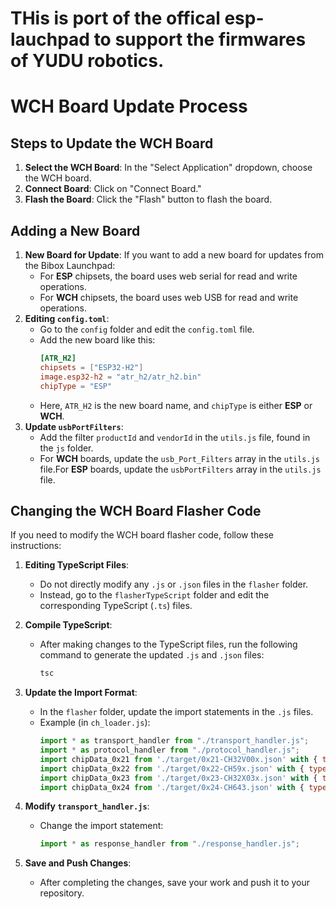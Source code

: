 # THis is port of the offical esp-lauchpad to support the firmwares of YUDU robotics.

# WCH Board Update Process

## Steps to Update the WCH Board

1. **Select the WCH Board**: In the "Select Application" dropdown, choose the WCH board.
2. **Connect Board**: Click on "Connect Board."
3. **Flash the Board**: Click the "Flash" button to flash the board.

## Adding a New Board

1. **New Board for Update**: If you want to add a new board for updates from the Bibox Launchpad:
   - For **ESP** chipsets, the board uses web serial for read and write operations.
   - For **WCH** chipsets, the board uses web USB for read and write operations.
2. **Editing `config.toml`**:
   - Go to the `config` folder and edit the `config.toml` file.
   - Add the new board like this:
     ```toml
     [ATR_H2]
     chipsets = ["ESP32-H2"]
     image.esp32-h2 = "atr_h2/atr_h2.bin"
     chipType = "ESP"
     ```
   - Here, `ATR_H2` is the new board name, and `chipType` is either **ESP** or **WCH**.
3. **Update `usbPortFilters`**:
   - Add the filter `productId` and `vendorId` in the `utils.js` file, found in the `js` folder.
   - For **WCH** boards, update the `usb_Port_Filters` array in the `utils.js` file.For **ESP** boards, update the `usbPortFilters` array in the `utils.js` file.

## Changing the WCH Board Flasher Code

If you need to modify the WCH board flasher code, follow these instructions:

1. **Editing TypeScript Files**:
   - Do not directly modify any `.js` or `.json` files in the `flasher` folder.
   - Instead, go to the `flasherTypeScript` folder and edit the corresponding TypeScript (`.ts`) files.
2. **Compile TypeScript**:

   - After making changes to the TypeScript files, run the following command to generate the updated `.js` and `.json` files:
     ```bash
     tsc
     ```

3. **Update the Import Format**:

   - In the `flasher` folder, update the import statements in the `.js` files.
   - Example (in `ch_loader.js`):
     ```javascript
     import * as transport_handler from "./transport_handler.js";
     import * as protocol_handler from "./protocol_handler.js";
     import chipData_0x21 from './target/0x21-CH32V00x.json' with { type: "json" };
     import chipData_0x22 from './target/0x22-CH59x.json' with { type: "json" };
     import chipData_0x23 from './target/0x23-CH32X03x.json' with { type: "json" };
     import chipData_0x24 from './target/0x24-CH643.json' with { type: "json" };
     ```

4. **Modify `transport_handler.js`**:

   - Change the import statement:
     ```javascript
     import * as response_handler from "./response_handler.js";
     ```

5. **Save and Push Changes**:
   - After completing the changes, save your work and push it to your repository.
